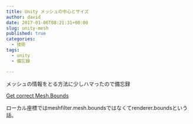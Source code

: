 ```yaml
---
title: Unity メッシュの中心とサイズ
author: david
date: 2017-01-06T08:21:31+00:00
slug: unity-mesh
published: true
categories:
  - 技術
tags:
  - unity
  - 備忘録

---
```

メッシュの情報をとる方法に少しハマったので備忘録

[Get correct Mesh.Bounds][1]

ローカル座標ではmeshfilter.mesh.boundsではなくてrenderer.boundsという話。

&nbsp;

 [1]: http://answers.unity3d.com/questions/869782/get-correct-meshbounds.html